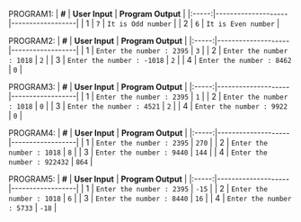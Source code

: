 PROGRAM1:
| **#** | **User Input** | **Program Output** |
|:-----:|--------------------|------------------|
|   1   | `7`  | `It is Odd number` |
|   2   | `6`  | `It is Even number` |


PROGRAM2:
| **#** | **User Input** | **Program Output** |
|:-----:|--------------------|------------------|
|   1   | `Enter the number : 2395`  | `3` |
|   2   | `Enter the number : 1018`  | `2` |
|   3   | `Enter the number : -1018`  | `2` |
|   4   | `Enter the number : 8462`  | `0` |
     

PROGRAM3:
| **#** | **User Input** | **Program Output** |
|:-----:|--------------------|------------------|
|   1   | `Enter the number : 2395`  | `1` |
|   2   | `Enter the number : 1018`  | `0` |
|   3   | `Enter the number : 4521`  | `2` |
|   4   | `Enter the number : 9922`  | `0` |

PROGRAM4:
| **#** | **User Input** | **Program Output** |
|:-----:|--------------------|------------------|
|   1   | `Enter the number : 2395`  | `270` |
|   2   | `Enter the number : 1018`  | `8` |
|   3   | `Enter the number : 9440`  | `144` |
|   4   | `Enter the number : 922432`  | `864` |

PROGRAM5:
| **#** | **User Input** | **Program Output** |
|:-----:|--------------------|------------------|
|   1   | `Enter the number : 2395`  | `-15` |
|   2   | `Enter the number : 1018`  | `6` |
|   3   | `Enter the number : 8440`  | `16` |
|   4   | `Enter the number : 5733`  | `-18` |





